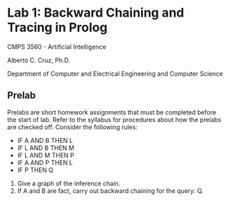# Lab 1: Backward Chaining and Tracing in Prolog

CMPS 3560 - Artificial Intelligence

Alberto C. Cruz, Ph.D.

Department of Computer and Electrical Engineering and Computer Science

## Prelab

Prelabs are short homework assignments that must be completed before the start of lab. Refer to the syllabus for procedures about how the prelabs are checked off. Consider the following rules:

* IF A AND B THEN L
* IF L AND B THEN M
* IF L AND M THEN P
* IF A AND P THEN L
* IF P THEN Q

1. Give a graph of the inference chain.
1. If A and B are fact, carry out backward chaining for the query: Q.
